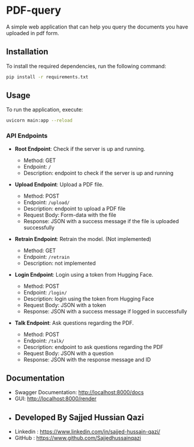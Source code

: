
# PDF-query

A simple web application that can help you query the documents you have uploaded in pdf form.
## Installation

To install the required dependencies, run the following command:

```bash
pip install -r requirements.txt
```

## Usage

To run the application, execute:

```bash
uvicorn main:app --reload
```



### API Endpoints

- **Root Endpoint**: Check if the server is up and running.
  - Method: GET
  - Endpoint: `/`
  - Description: endpoint to check if the server is up and running

- **Upload Endpoint**: Upload a PDF file.
  - Method: POST
  - Endpoint: `/upload/`
  - Description: endpoint to upload a PDF file
  - Request Body: Form-data with the file
  - Response: JSON with a success message if the file is uploaded successfully

- **Retrain Endpoint**: Retrain the model. (Not implemented)
  - Method: GET
  - Endpoint: `/retrain`
  - Description: not implemented

- **Login Endpoint**: Login using a token from Hugging Face.
  - Method: POST
  - Endpoint: `/login/`
  - Description: login using the token from Hugging Face
  - Request Body: JSON with a token
  - Response: JSON with a success message if logged in successfully

- **Talk Endpoint**: Ask questions regarding the PDF.
  - Method: POST
  - Endpoint: `/talk/`
  - Description: endpoint to ask questions regarding the PDF
  - Request Body: JSON with a question
  - Response: JSON with the response message and ID

## Documentation

- Swagger Documentation: [http://localhost:8000/docs](http://localhost:8000/docs)
- GUI: [http://localhost:8000/render](http://localhost:8000/render)
- ## Developed By Sajjed Hussian Qazi
- Linkedin : https://www.linkedin.com/in/sajjed-hussain-qazi/
- GitHub : https://www.github.com/Sajjedhussainqazi


